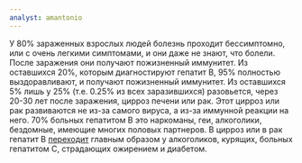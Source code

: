 ```yaml
---
analyst: amantonio
---
```


У 80% зараженных взрослых людей болезнь проходит бессимптомно, или с очень легкими симптомами, и они даже не знают, что болели. После заражения они получают пожизненный иммунитет.
Из оставшихся 20%, которым диагностируют гепатит В, 95% полностью выздоравливают, и получают пожизненный иммунитет.
Из оставшихся 5% лишь у 25% (т.е. 0.25% из всех заразившихся) разовьется, через 20-30 лет после заражения, цирроз печени или рак. Этот цирроз или рак развиваются не из-за самого вируса, а из-за иммунной реакции на него.
70% больных гепатитом В это наркоманы, геи, алкоголики, бездомные, имеющие многих половых партнеров.
В цирроз или в рак гепатит В [переходит](https://www.ncbi.nlm.nih.gov/pubmed/19088007) главным образом у алкоголиков, курящих, больных гепатитом С, страдающих ожирением и диабетом.
